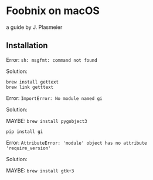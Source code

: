 # Foobnix on macOS

a guide by J. Plasmeier 

## Installation

Error: `sh: msgfmt: command not found`

Solution: 

```
brew install gettext
brew link getttext
```

Error: `ImportError: No module named gi`

Solution:

MAYBE: `brew install pygobject3`

```
pip install gi
```

Error: `AttributeError: 'module' object has no attribute 'require_version'`

Solution: 

MAYBE: `brew install gtk+3`
